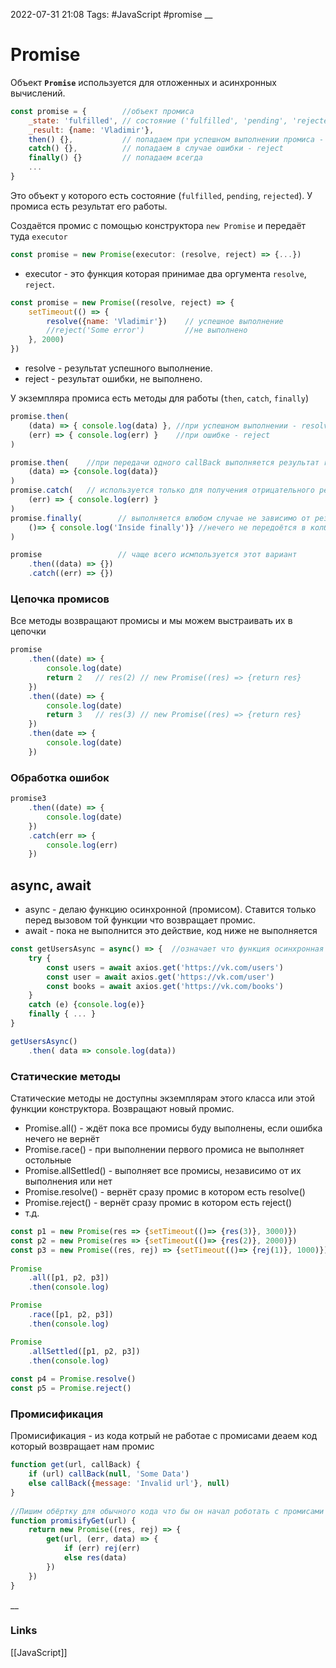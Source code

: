 2022-07-31 21:08
Tags: #JavaScript #promise
__
# Promise
Объект **`Promise`** используется для отложенных и асинхронных вычислений.

```js
const promise = {        //объект промиса  
    _state: 'fulfilled', // состояние ('fulfilled', 'pending', 'rejected')  
    _result: {name: 'Vladimir'},  
    then() {},           // попадаем при успешном выполнении промиса - resolve  
    catch() {},          // попадаем в случае ошибки - reject  
    finally() {}         // попадаем всегда
    ...
}
```
Это объект у которого есть состояние (`fulfilled`, `pending`, `rejected`). У промиса есть результат его работы.

Создаётся промис с помощью конструктора `new Promise` и передаёт туда `executor`
```ts
const promise = new Promise(executor: (resolve, reject) => {...})
```
- executor - это функция которая принимае два оргумента `resolve`, `reject`.
```js
const promise = new Promise((resolve, reject) => {  
    setTimeout(() => {  
        resolve({name: 'Vladimir'})    // успешное выполнение  
        //reject('Some error')         //не выполнено    
    }, 2000)  
})
```
 - resolve - результат успешного выполнение.
 - reject - результат ошибки, не выполнено.

У экземпляра промиса есть методы для работы (`then`, `catch`, `finally`)
```js
promise.then(  
    (data) => { console.log(data) }, //при успешном выполнении - resolve  
    (err) => { console.log(err) }    //при ошибке - reject  
)

promise.then(    //при передачи одного callBack выполняется результат resolve  
    (data) => {console.log(data)}  
)  
promise.catch(   // используется только для получения отрицательного реультата  
    (err) => { console.log(err) }  
)  
promise.finally(        // выполняется влюбом случае не зависимо от результата  
    ()=> { console.log('Inside finally')} //нечего не передоётся в колбек  
)

promise                 // чаще всего исмпользуется этот вариант  
    .then((data) => {})  
    .catch((err) => {})
```

### Цепочка промисов
Все методы возвращают промисы и мы можем выстраивать их в цепочки
```js
promise  
    .then((date) => {  
        console.log(date)  
        return 2   // res(2) // new Promise((res) => {return res}
    })  
    .then((date) => {  
        console.log(date)  
        return 3   // res(3) // new Promise((res) => {return res}
    })  
    .then(date => {  
        console.log(date)  
    })
```

### Обработка ошибок
```js
promise3  
    .then((date) => {  
        console.log(date)  
    })  
    .catch(err => {  
        console.log(err)  
    })
```

## async, await
- async - делаю функцию осинхронной (промисом). Ставится только перед вызовом той функции что возвращает промис.
- await - пока не выполнится это действие, код ниже не выполняется
```js
const getUsersAsync = async() => {  //означает что функция осинхронная - async  
    try {  
        const users = await axios.get('https://vk.com/users')  
        const user = await axios.get('https://vk.com/user')  
        const books = await axios.get('https://vk.com/books')  
    }  
    catch (e) {console.log(e)}
    finally { ... }
}

getUsersAsync()  
    .then( data => console.log(data))

```

### Статические методы
Статические методы не доступны экземплярам этого класса или этой функции конструктора. Возвращают новый промис.
- Promise.all() - ждёт пока все промисы буду выполнены, если ошибка нечего не вернёт
- Promise.race() - при выполнении первого промиса не выполняет остольные
- Promise.allSettled() - выполняет все промисы, независимо от их выполнения или нет
- Promise.resolve() - вернёт сразу промис в котором есть resolve()
- Promise.reject() - вернёт сразу промис в котором есть reject()
- т.д.
```js
const p1 = new Promise(res => {setTimeout(()=> {res(3)}, 3000)})  
const p2 = new Promise(res => {setTimeout(()=> {res(2)}, 2000)})  
const p3 = new Promise((res, rej) => {setTimeout(()=> {rej(1)}, 1000)})  
  
Promise  
    .all([p1, p2, p3]) 
    .then(console.log)  

Promise  
    .race([p1, p2, p3])  
    .then(console.log)  

Promise  
    .allSettled([p1, p2, p3])
    .then(console.log)
    
const p4 = Promise.resolve()
const p5 = Promise.reject()
```

### Промисификация
Промисификация - из кода котрый не работае с промисами деаем код который возвращает нам промис
```js
function get(url, callBack) {  
    if (url) callBack(null, 'Some Data')  
    else callBack({message: 'Invalid url'}, null)  
}  
  
//Пишим обёртку для обычного кода что бы он начал роботать с промисами  
function promisifyGet(url) {  
    return new Promise((res, rej) => {  
        get(url, (err, data) => {  
            if (err) rej(err)  
            else res(data)  
        })  
    })  
}
```
__
### Links
[[JavaScript]]
